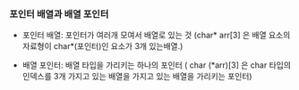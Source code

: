 ### 포인터 배열과 배열 포인터
- 포인터 배열: 포인터가 여러개 모여서 배열로 있는 것
(char* arr[3] 은 배열 요소의 자료형이 char*(포인터)인 요소가 3개 있는배열.)

- 배열 포인터: 배열 타입을 가리키는 하나의 포인터
( char (*arr)[3] 은 char 타입의 인덱스를 3개 가지고 있는 배열을 가지고 있는 배열을 가리키는 포인터)
